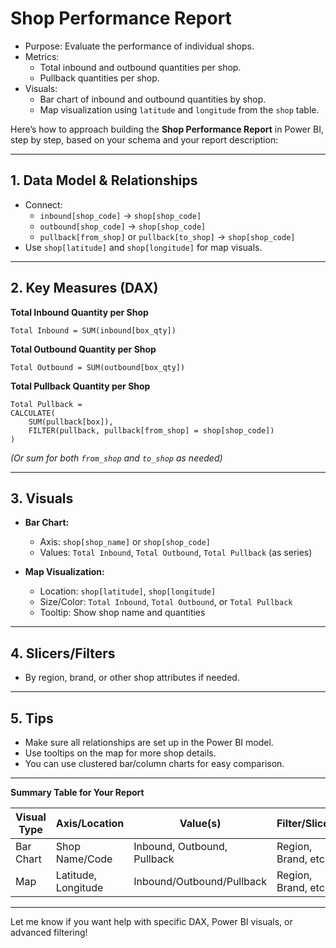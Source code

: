 # Shop Performance Report

- Purpose: Evaluate the performance of individual shops.
- Metrics:
  - Total inbound and outbound quantities per shop.
  - Pullback quantities per shop.
- Visuals:
  - Bar chart of inbound and outbound quantities by shop.
  - Map visualization using `latitude` and `longitude` from the `shop` table.

Here’s how to approach building the **Shop Performance Report** in Power BI, step by step, based on your schema and your report description:

---

## 1. **Data Model & Relationships**
- Connect:
  - `inbound[shop_code]` → `shop[shop_code]`
  - `outbound[shop_code]` → `shop[shop_code]`
  - `pullback[from_shop]` or `pullback[to_shop]` → `shop[shop_code]`
- Use `shop[latitude]` and `shop[longitude]` for map visuals.

---

## 2. **Key Measures (DAX)**

**Total Inbound Quantity per Shop**
```DAX
Total Inbound = SUM(inbound[box_qty])
```

**Total Outbound Quantity per Shop**
```DAX
Total Outbound = SUM(outbound[box_qty])
```

**Total Pullback Quantity per Shop**
```DAX
Total Pullback = 
CALCULATE(
    SUM(pullback[box]),
    FILTER(pullback, pullback[from_shop] = shop[shop_code])
)
```
*(Or sum for both `from_shop` and `to_shop` as needed)*

---

## 3. **Visuals**

- **Bar Chart:**  
  - Axis: `shop[shop_name]` or `shop[shop_code]`
  - Values: `Total Inbound`, `Total Outbound`, `Total Pullback` (as series)

- **Map Visualization:**  
  - Location: `shop[latitude]`, `shop[longitude]`
  - Size/Color: `Total Inbound`, `Total Outbound`, or `Total Pullback`
  - Tooltip: Show shop name and quantities

---

## 4. **Slicers/Filters**
- By region, brand, or other shop attributes if needed.

---

## 5. **Tips**
- Make sure all relationships are set up in the Power BI model.
- Use tooltips on the map for more shop details.
- You can use clustered bar/column charts for easy comparison.

---

**Summary Table for Your Report**

| Visual Type | Axis/Location           | Value(s)                       | Filter/Slicer         |
|-------------|------------------------|--------------------------------|-----------------------|
| Bar Chart   | Shop Name/Code         | Inbound, Outbound, Pullback    | Region, Brand, etc.   |
| Map         | Latitude, Longitude    | Inbound/Outbound/Pullback      | Region, Brand, etc.   |

---

Let me know if you want help with specific DAX, Power BI visuals, or advanced filtering!